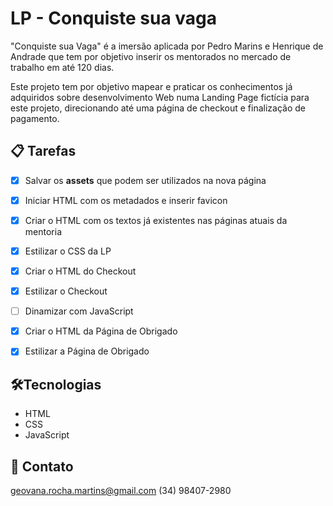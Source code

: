 # LP - Conquiste sua vaga

"Conquiste sua Vaga" é a imersão aplicada por Pedro Marins e Henrique de Andrade que tem por objetivo inserir os mentorados no mercado de trabalho em até 120 dias.

Este projeto tem por objetivo mapear e praticar os conhecimentos já adquiridos sobre desenvolvimento Web numa Landing Page fictícia para este projeto, direcionando até uma página de checkout e finalização de pagamento.

## 📋 Tarefas

- [X] Salvar os __assets__ que podem ser utilizados na nova página
- [X] Iniciar HTML com os metadados e inserir favicon
- [X] Criar o HTML com os textos já existentes nas páginas atuais da mentoria
- [X] Estilizar o CSS da LP
- [X] Criar o HTML do Checkout
- [X] Estilizar o Checkout
- [ ] Dinamizar com JavaScript
- [X] Criar o HTML da Página de Obrigado
- [X] Estilizar a Página de Obrigado


## 🛠️Tecnologias

- HTML
- CSS
- JavaScript

## 📲 Contato
geovana.rocha.martins@gmail.com
(34) 98407-2980